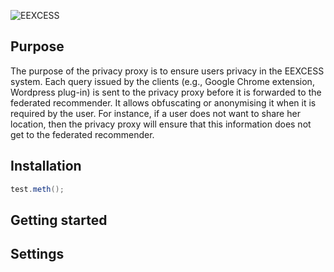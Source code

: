 ![EEXCESS](http://eexcess.eu/wp-content/uploads/2013/04/eexcess_Logo_neu1.jpg "EEXCESS")

## Purpose
The purpose of the privacy proxy is to ensure users privacy in the EEXCESS system. Each query issued by the clients (e.g., Google Chrome extension, Wordpress plug-in) is sent to the privacy proxy before it is forwarded to the federated recommender. It allows obfuscating or anonymising it when it is required by the user. For instance, if a user does not want to share her location, then the privacy proxy will ensure that this information does not get to the federated recommender. 

## Installation

```java
test.meth();

```

## Getting started


## Settings

